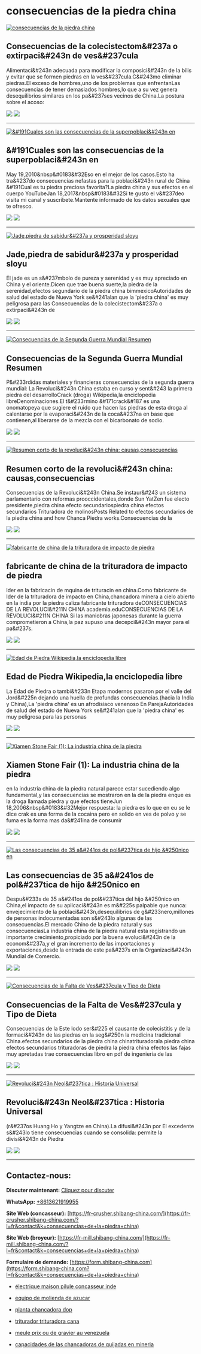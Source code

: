 # consecuencias de la piedra china

<a href="https://swt.shibang-china.com/?l=fr&img&k=consecuencias+de+la+piedra+china" target="_blank">![consecuencias de la piedra china](http://static.shibang-china.com/all-800x300/397.jpg)</a>

## Consecuencias de la colecistectom&#237a o extirpaci&#243n de ves&#237cula
Alimentaci&#243n adecuada para modificar la composici&#243n de la bilis y evitar que se formen piedras en la ves&#237cula.C&#243mo eliminar piedras.El exceso de hombres,uno de los problemas que enfrentanLas consecuencias de tener demasiados hombres,lo que a su vez genera desequilibrios similares en los pa&#237ses vecinos de China.La postura sobre el acoso:


<a href="https://whatsapp.shibangsoft.com/WhatsApp.php" target="_blank" title="WhatsApp">![](http://static.shibang-china.com/icon/whatsapp.png)</a> <a href="https://swt.shibang-china.com/?l=fr&icon&k=consecuencias+de+la+piedra+china" target="_blank">![](http://static.shibang-china.com/icon/chat-fr.png)</a>

---

<a href="https://swt.shibang-china.com/?l=fr&img&k=consecuencias+de+la+piedra+china" target="_blank">![&#191Cuales son las consecuencias de la superpoblaci&#243n en](http://static.shibang-china.com/all-800x300/1429.jpg)</a>

## &#191Cuales son las consecuencias de la superpoblaci&#243n en
May 19,2010&nbsp&#0183&#32Eso en el mejor de los casos.Esto ha tra&#237do consecuencias nefastas para la poblaci&#243n rural de China &#191Cual es tu piedra preciosa favorita?La piedra china y sus efectos en el cuerpo YouTubeJan 18,2017&nbsp&#0183&#32Si te gusto el v&#237deo visita mi canal y suscribete.Mantente informado de los datos sexuales que te ofresco.


<a href="https://whatsapp.shibangsoft.com/WhatsApp.php" target="_blank" title="WhatsApp">![](http://static.shibang-china.com/icon/whatsapp.png)</a> <a href="https://swt.shibang-china.com/?l=fr&icon&k=consecuencias+de+la+piedra+china" target="_blank">![](http://static.shibang-china.com/icon/chat-fr.png)</a>

---

<a href="https://swt.shibang-china.com/?l=fr&img&k=consecuencias+de+la+piedra+china" target="_blank">![Jade,piedra de sabidur&#237a y prosperidad sloyu](http://static.shibang-china.com/all-800x300/1062.jpg)</a>

## Jade,piedra de sabidur&#237a y prosperidad sloyu
El jade es un s&#237mbolo de pureza y serenidad y es muy apreciado en China y el oriente.Dicen que trae buena suerte,la piedra de la serenidad,efectos segundario de la piedra china bimmexicoAutoridades de salud del estado de Nueva York se&#241alan que la 'piedra china' es muy peligrosa para las Consecuencias de la colecistectom&#237a o extirpaci&#243n de


<a href="https://whatsapp.shibangsoft.com/WhatsApp.php" target="_blank" title="WhatsApp">![](http://static.shibang-china.com/icon/whatsapp.png)</a> <a href="https://swt.shibang-china.com/?l=fr&icon&k=consecuencias+de+la+piedra+china" target="_blank">![](http://static.shibang-china.com/icon/chat-fr.png)</a>

---

<a href="https://swt.shibang-china.com/?l=fr&img&k=consecuencias+de+la+piedra+china" target="_blank">![Consecuencias de la Segunda Guerra Mundial Resumen](http://static.shibang-china.com/all-800x300/1470.jpg)</a>

## Consecuencias de la Segunda Guerra Mundial Resumen
P&#233rdidas materiales y financieras consecuencias de la segunda guerra mundial: La Revoluci&#243n China estaba en curso y sent&#243 la primera piedra del desarrolloCrack (droga) Wikipedia,la enciclopedia libreDenominaciones.El t&#233rmino &#171crack&#187 es una onomatopeya que sugiere el ruido que hacen las piedras de esta droga al calentarse por la evaporaci&#243n de la coca&#237na en base que contienen,al liberarse de la mezcla con el bicarbonato de sodio.


<a href="https://whatsapp.shibangsoft.com/WhatsApp.php" target="_blank" title="WhatsApp">![](http://static.shibang-china.com/icon/whatsapp.png)</a> <a href="https://swt.shibang-china.com/?l=fr&icon&k=consecuencias+de+la+piedra+china" target="_blank">![](http://static.shibang-china.com/icon/chat-fr.png)</a>

---

<a href="https://swt.shibang-china.com/?l=fr&img&k=consecuencias+de+la+piedra+china" target="_blank">![Resumen corto de la revoluci&#243n china: causas,consecuencias](http://static.shibang-china.com/all-800x300/31.jpg)</a>

## Resumen corto de la revoluci&#243n china: causas,consecuencias
Consecuencias de la Revoluci&#243n China.Se instaur&#243 un sistema parlamentario con reformas prooccidentales,donde Sun YatZen fue electo presidente,piedra china efecto secundariospiedra china efectos secundarios Trituradora de molinosPosts Related to efectos secundarios de la piedra china and how Chanca Piedra works.Consecuencias de la


<a href="https://whatsapp.shibangsoft.com/WhatsApp.php" target="_blank" title="WhatsApp">![](http://static.shibang-china.com/icon/whatsapp.png)</a> <a href="https://swt.shibang-china.com/?l=fr&icon&k=consecuencias+de+la+piedra+china" target="_blank">![](http://static.shibang-china.com/icon/chat-fr.png)</a>

---

<a href="https://swt.shibang-china.com/?l=fr&img&k=consecuencias+de+la+piedra+china" target="_blank">![fabricante de china de la trituradora de impacto de piedra](http://static.shibang-china.com/all-800x300/1307.jpg)</a>

## fabricante de china de la trituradora de impacto de piedra
lder en la fabricacin de mquina de trituracin en china.Como fabricante de lder de la trituradora de impacto en China,chancadora minera a cielo abierto en la india por la piedra caliza fabricante trituradora deCONSECUENCIAS DE LA REVOLUCI&#211N CHINA academia.eduCONSECUENCIAS DE LA REVOLUCI&#211N CHINA Si las maniobras japonesas durante la guerra comprometieron a China,la paz supuso una decepci&#243n mayor para el pa&#237s.


<a href="https://whatsapp.shibangsoft.com/WhatsApp.php" target="_blank" title="WhatsApp">![](http://static.shibang-china.com/icon/whatsapp.png)</a> <a href="https://swt.shibang-china.com/?l=fr&icon&k=consecuencias+de+la+piedra+china" target="_blank">![](http://static.shibang-china.com/icon/chat-fr.png)</a>

---

<a href="https://swt.shibang-china.com/?l=fr&img&k=consecuencias+de+la+piedra+china" target="_blank">![Edad de Piedra Wikipedia,la enciclopedia libre](http://static.shibang-china.com/all-800x300/99.jpg)</a>

## Edad de Piedra Wikipedia,la enciclopedia libre
La Edad de Piedra o tambi&#233n Etapa modernos pasaron por el valle del Jord&#225n dejando una huella de profundas consecuencias.(hacia la India y China),La 'piedra china' es un afrodisiaco venenoso En ParejaAutoridades de salud del estado de Nueva York se&#241alan que la 'piedra china' es muy peligrosa para las personas


<a href="https://whatsapp.shibangsoft.com/WhatsApp.php" target="_blank" title="WhatsApp">![](http://static.shibang-china.com/icon/whatsapp.png)</a> <a href="https://swt.shibang-china.com/?l=fr&icon&k=consecuencias+de+la+piedra+china" target="_blank">![](http://static.shibang-china.com/icon/chat-fr.png)</a>

---

<a href="https://swt.shibang-china.com/?l=fr&img&k=consecuencias+de+la+piedra+china" target="_blank">![Xiamen Stone Fair (1): La industria china de la piedra](http://static.shibang-china.com/all-800x300/1302.jpg)</a>

## Xiamen Stone Fair (1): La industria china de la piedra
en la industria china de la piedra natural parece estar sucediendo algo fundamental,y las consecuencias se mostraron en la de la piedra enque es la droga llamada piedra y que efectos tieneJun 18,2006&nbsp&#0183&#32Mejor respuesta: la piedra es lo que en eu se le dice crak es una forma de la cocaina pero en solido en ves de polvo y se fuma es la forma mas da&#241ina de consumir


<a href="https://whatsapp.shibangsoft.com/WhatsApp.php" target="_blank" title="WhatsApp">![](http://static.shibang-china.com/icon/whatsapp.png)</a> <a href="https://swt.shibang-china.com/?l=fr&icon&k=consecuencias+de+la+piedra+china" target="_blank">![](http://static.shibang-china.com/icon/chat-fr.png)</a>

---

<a href="https://swt.shibang-china.com/?l=fr&img&k=consecuencias+de+la+piedra+china" target="_blank">![Las consecuencias de 35 a&#241os de pol&#237tica de hijo &#250nico en](http://static.shibang-china.com/all-800x300/916.jpg)</a>

## Las consecuencias de 35 a&#241os de pol&#237tica de hijo &#250nico en
Despu&#233s de 35 a&#241os de pol&#237tica del hijo &#250nico en China,el impacto de su aplicaci&#243n es m&#225s palpable que nunca: envejecimiento de la poblaci&#243n,desequilibrios de g&#233nero,millones de personas indocumentadas son s&#243lo algunas de las consecuencias.El mercado Chino de la piedra natural y sus consecuenciasLa industria china de la piedra natural esta registrando un importante crecimiento,propiciado por la buena evoluci&#243n de la econom&#237a,y el gran incremento de las importaciones y exportaciones,desde la entrada de este pa&#237s en la Organizaci&#243n Mundial de Comercio.


<a href="https://whatsapp.shibangsoft.com/WhatsApp.php" target="_blank" title="WhatsApp">![](http://static.shibang-china.com/icon/whatsapp.png)</a> <a href="https://swt.shibang-china.com/?l=fr&icon&k=consecuencias+de+la+piedra+china" target="_blank">![](http://static.shibang-china.com/icon/chat-fr.png)</a>

---

<a href="https://swt.shibang-china.com/?l=fr&img&k=consecuencias+de+la+piedra+china" target="_blank">![Consecuencias de la Falta de Ves&#237cula y Tipo de Dieta](http://static.shibang-china.com/all-800x300/8.jpg)</a>

## Consecuencias de la Falta de Ves&#237cula y Tipo de Dieta
Consecuencias de la Este lodo ser&#225 el causante de colecistitis y de la formaci&#243n de las piedras en la seg&#250n la medicina tradicional China.efectos secundarios de la piedra china chinatrituradorala piedra china efectos secundarios trituradoras de piedra la piedra china efectos las fajas muy apretadas trae consecuencias libro en pdf de ingenieria de las


<a href="https://whatsapp.shibangsoft.com/WhatsApp.php" target="_blank" title="WhatsApp">![](http://static.shibang-china.com/icon/whatsapp.png)</a> <a href="https://swt.shibang-china.com/?l=fr&icon&k=consecuencias+de+la+piedra+china" target="_blank">![](http://static.shibang-china.com/icon/chat-fr.png)</a>

---

<a href="https://swt.shibang-china.com/?l=fr&img&k=consecuencias+de+la+piedra+china" target="_blank">![Revoluci&#243n Neol&#237tica : Historia Universal](http://static.shibang-china.com/all-800x300/1338.jpg)</a>

## Revoluci&#243n Neol&#237tica : Historia Universal
(r&#237os Huang Ho y Yangtze en China).La difusi&#243n por El excedente s&#243lo tiene consecuencias cuando se consolida: permite la divisi&#243n de Piedra

<a href="https://whatsapp.shibangsoft.com/WhatsApp.php" target="_blank" title="WhatsApp">![](http://static.shibang-china.com/icon/whatsapp.png)</a> <a href="https://swt.shibang-china.com/?l=fr&icon&k=consecuencias+de+la+piedra+china" target="_blank">![](http://static.shibang-china.com/icon/chat-fr.png)</a>

---
## Contactez-nous:

**Discuter maintenant:** [Cliquez pour discuter](https://swt.shibang-china.com?l=fr&contact&k=consecuencias+de+la+piedra+china)

**WhatsApp:**  [+8613621919955](https://whatsapp.shibangsoft.com/WhatsApp.php)

**Site Web (concasseur):** [https://fr-crusher.shibang-china.com/](https://fr-crusher.shibang-china.com/?l=fr&contact&k=consecuencias+de+la+piedra+china)

**Site Web (broyeur):** [https://fr-mill.shibang-china.com/](https://fr-mill.shibang-china.com/?l=fr&contact&k=consecuencias+de+la+piedra+china)

**Formulaire de demande:** [https://form.shibang-china.com](https://form.shibang-china.com?l=fr&contact&k=consecuencias+de+la+piedra+china)

* [électrique maison pilule concasseur inde](../61/%C3%A9lectrique%20maison%20pilule%20concasseur%20inde.md)

* [equipo de molienda de azucar](../63/equipo%20de%20molienda%20de%20azucar.md)

* [planta chancadora dop](../64/planta%20chancadora%20dop.md)

* [triturador trituradora cana](../65/triturador%20trituradora%20cana.md)

* [meule prix ou de gravier au venezuela](../65/meule%20prix%20ou%20de%20gravier%20au%20venezuela.md)

* [capacidades de las chancadoras de quijadas en mineria](../64/capacidades%20de%20las%20chancadoras%20de%20quijadas%20en%20mineria.md)